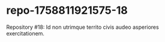 # repo-1758811921575-18
Repository #18: Id non utrimque territo civis audeo asperiores exercitationem.
